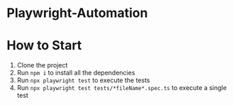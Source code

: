 # Playwright-Automation

# How to Start
1. Clone the project
2. Run `npm i` to install all the dependencies
3. Run `npx playwright test` to execute the tests
4. Run `npx playwright test tests/*fileName*.spec.ts` to execute a single test

